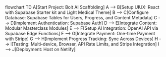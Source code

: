 flowchart TD
    A[Start Project: Bolt AI Scaffolding]
    A --> B[Setup UIUX: React with Supabase Starter kit and Light Medical Theme]
    B --> C[Configure Database: Supabase Tables for Users, Progress, and Content Metadata]
    C --> D[Implement Authentication: Supabase Auth]
    D --> E[Integrate Content: Modular Masterclass Modules]
    E --> F[Setup AI Integration: OpenAI API via Supabase Edge Functions]
    F --> G[Integrate Payment: One-time Payment with Stripe]
    G --> H[Implement Progress Tracking: Sync Across Devices]
    H --> I[Testing: Multi-device, Browser, API Rate Limits, and Stripe Integration]
    I --> J[Deployment: Host on Netlify]